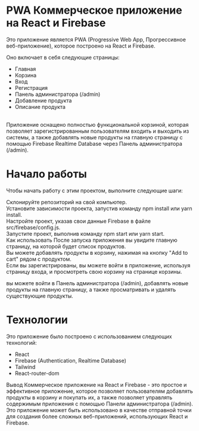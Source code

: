 # PWA Коммерческое приложение на React и Firebase

Это приложение является PWA (Progressive Web App, Прогрессивное веб-приложение), которое построено на React и Firebase.

Оно включает в себя следующие страницы:

- Главная
- Корзина
- Вход
- Регистрация
- Панель администратора (/admin)
- Добавление продукта
- Описание продукта <br>
 <br>
Приложение оснащено полностью функциональной корзиной, которая позволяет зарегистрированным пользователям входить и выходить из системы, а также добавлять новые продукты на главную страницу с помощью Firebase Realtime Database через Панель администратора (/admin).

# Начало работы
Чтобы начать работу с этим проектом, выполните следующие шаги:

Склонируйте репозиторий на свой компьютер.<br>
Установите зависимости проекта, запустив команду npm install или yarn install.<br>
Настройте проект, указав свои данные Firebase в файле src/firebase/config.js.<br>
Запустите проект, выполнив команду npm start или yarn start.<br>
Как использовать
После запуска приложения вы увидите главную страницу, на которой будет список продуктов.<br>
Вы можете добавлять продукты в корзину, нажимая на кнопку "Add to cart" рядом с продуктом.<br>
Если вы зарегистрированы, вы можете войти в приложение, используя страницу входа, и просмотреть свою корзину на странице корзины.

 вы можете войти в Панель администратора (/admin), добавлять новые продукты на главную страницу, а также просматривать и удалять существующие продукты.

# Технологии
Это приложение было построено с использованием следующих технологий:

- React
- Firebase (Authentication, Realtime Database)
- Tailwind
- React-router-dom

Вывод
Коммерческое приложение на React и Firebase - это простое и эффективное приложение, которое позволяет пользователям добавлять продукты в корзину и покупать их, а также позволяет  управлять содержимым приложения с помощью Панели администратора (/admin). <br> Это приложение может быть использовано в качестве отправной точки для создания более сложных веб-приложений, использующих React и Firebase.
